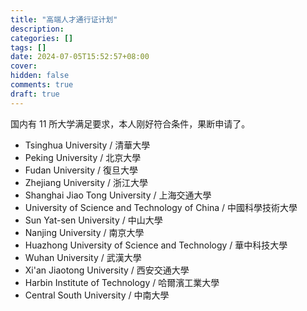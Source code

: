 ```yaml
---
title: "高端人才通行证计划"
description:
categories: []
tags: []
date: 2024-07-05T15:52:57+08:00
cover:
hidden: false
comments: true
draft: true
---
```


国内有 11 所大学满足要求，本人刚好符合条件，果断申请了。

-   Tsinghua University / 清華大學
-   Peking University / 北京大學
-   Fudan University / 復旦大學
-   Zhejiang University / 浙江大學
-   Shanghai Jiao Tong University / 上海交通大學
-   University of Science and Technology of China / 中國科學技術大學
-   Sun Yat-sen University / 中山大學
-   Nanjing University / 南京大學
-   Huazhong University of Science and Technology / 華中科技大學
-   Wuhan University / 武漢大學
-   Xi'an Jiaotong University / 西安交通大學
-   Harbin Institute of Technology / 哈爾濱工業大學
-   Central South University / 中南大學
